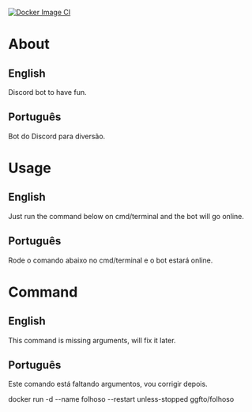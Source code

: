[![Docker Image CI](https://github.com/ggfto/folhoso/actions/workflows/docker-image.yml/badge.svg)](https://github.com/ggfto/folhoso/actions/workflows/docker-image.yml)

# About
## English
Discord bot to have fun.

## Português
Bot do Discord para diversão.

# Usage

## English
Just run the command below on cmd/terminal and the bot will go online.

## Português
Rode o comando abaixo no cmd/terminal e o bot estará online.

# Command
## English
This command is missing arguments, will fix it later.
## Português
Este comando está faltando argumentos, vou corrigir depois.

docker run -d --name folhoso --restart unless-stopped ggfto/folhoso
